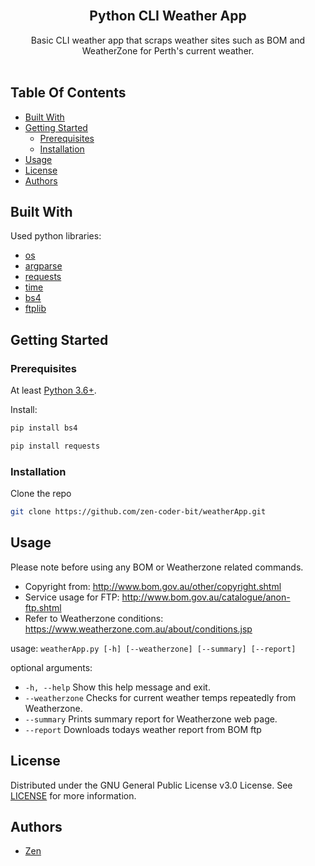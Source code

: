 <br/>
<p align="center">
  <h2 align="center">Python CLI Weather App</h2>

  <p align="center">
    Basic CLI weather app that scraps weather sites such as BOM and WeatherZone for Perth's current weather.
    <br/>
    <br/>
  </p>
</p>

## Table Of Contents

* [Built With](#built-with)
* [Getting Started](#getting-started)
  * [Prerequisites](#prerequisites)
  * [Installation](#installation)
* [Usage](#usage)
* [License](#license)
* [Authors](#authors)


## Built With

Used python libraries:

* [os](https://docs.python.org/3/library/os.html)
* [argparse](https://docs.python.org/3/library/argparse.html)
* [requests](https://docs.python-requests.org/en/master/)
* [time](https://docs.python.org/3/library/time.html)
* [bs4](https://www.crummy.com/software/BeautifulSoup/bs4/doc/)
* [ftplib](https://docs.python.org/3/library/ftplib.html)

## Getting Started
### Prerequisites

At least [Python 3.6+](https://www.python.org/).

Install:
 ```sh
pip install bs4
```
```sh
pip install requests
```
### Installation

Clone the repo

```sh
git clone https://github.com/zen-coder-bit/weatherApp.git
```

## Usage

Please note before using any BOM or Weatherzone related commands.

- Copyright from: http://www.bom.gov.au/other/copyright.shtml
- Service usage for FTP: http://www.bom.gov.au/catalogue/anon-ftp.shtml
- Refer to Weatherzone conditions: https://www.weatherzone.com.au/about/conditions.jsp



usage: ```weatherApp.py [-h] [--weatherzone] [--summary] [--report]```

optional arguments:

* ```-h, --help```      Show this help message and exit.
* ```--weatherzone```   Checks for current weather temps repeatedly from Weatherzone.
* ```--summary```       Prints summary report for Weatherzone web page.
* ```--report```        Downloads todays weather report from BOM ftp


## License

Distributed under the GNU General Public License v3.0 License. See [LICENSE](https://github.com/zen-coder-bit/weatherApp/blob/master/LICENSE) for more information.

## Authors

* [Zen](https://github.com/zen-coder-bit)




